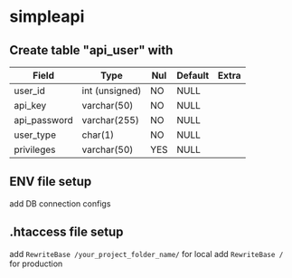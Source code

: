 # simpleapi

## Create table "api_user" with

|Field|Type|Nul|Default|Extra|
|-----|----|---|-------|-----|
|user_id|int (unsigned)|NO|NULL|
|api_key|varchar(50)|NO|NULL|
|api_password|varchar(255)|NO|NULL|
|user_type|char(1)|NO|NULL|
|privileges|varchar(50)|YES|NULL|

## ENV file setup
add DB connection configs

## .htaccess file setup
add `RewriteBase /your_project_folder_name/` for local
add `RewriteBase /` for production